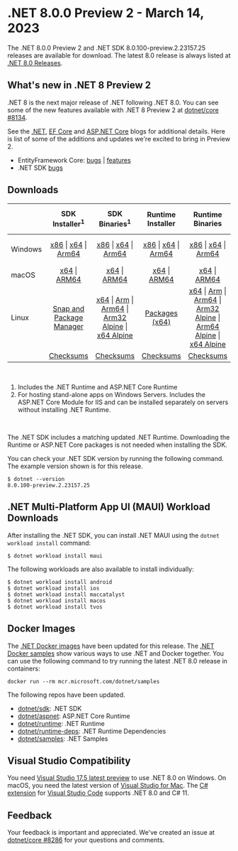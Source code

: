 # .NET 8.0.0 Preview 2 - March 14, 2023

The .NET 8.0.0 Preview 2 and .NET SDK 8.0.100-preview.2.23157.25 releases are available for download. The latest 8.0 release is always listed at [.NET 8.0 Releases](../README.md).

## What's new in .NET 8 Preview 2

.NET 8 is the next major release of .NET following .NET 8.0. You can see some of the new features available with .NET 8 Preview 2 at [dotnet/core #8134](https://github.com/dotnet/core/issues/8134).

See the [.NET][dotnet-blog], [EF Core][ef-blog] and [ASP.NET Core][aspnet-blog] blogs for additional details.
Here is list of some of the additions and updates we're excited to bring in Preview 2.

* EntityFramework Core: [bugs][ef_bugs] | [features][ef_features]
* .NET SDK [bugs][sdk_bugs]

## Downloads

|           | SDK Installer<sup>1</sup>                        | SDK Binaries<sup>1</sup>                 | Runtime Installer                                        | Runtime Binaries                                 | ASP.NET Core Runtime           |Windows Desktop Runtime          |
| --------- | :------------------------------------------:     | :----------------------:                 | :---------------------------:                            | :-------------------------:                      | :-----------------:            | :-----------------:            |
| Windows   | [x86][dotnet-sdk-win-x86.exe] \| [x64][dotnet-sdk-win-x64.exe] \| [Arm64][dotnet-sdk-win-arm64.exe] | [x86][dotnet-sdk-win-x86.zip] \| [x64][dotnet-sdk-win-x64.zip] \|  [Arm64][dotnet-sdk-win-arm64.zip] | [x86][dotnet-runtime-win-x86.exe] \| [x64][dotnet-runtime-win-x64.exe] \| [Arm64][dotnet-runtime-win-arm64.exe] | [x86][dotnet-runtime-win-x86.zip] \| [x64][dotnet-runtime-win-x64.zip] \| [Arm64][dotnet-runtime-win-arm64.zip] | [x86][aspnetcore-runtime-win-x86.exe] \| [x64][aspnetcore-runtime-win-x64.exe] \|<br> [Hosting Bundle][dotnet-hosting-win.exe]<sup>2</sup> | [x86][windowsdesktop-runtime-win-x86.exe] \| [x64][windowsdesktop-runtime-win-x64.exe] \| [Arm64][windowsdesktop-runtime-win-arm64.exe] |
| macOS     | [x64][dotnet-sdk-osx-x64.pkg] \| [ARM64][dotnet-sdk-osx-arm64.pkg] | [x64][dotnet-sdk-osx-x64.tar.gz] \| [ARM64][dotnet-sdk-osx-arm64.tar.gz]  | [x64][dotnet-runtime-osx-x64.pkg] \| [ARM64][dotnet-runtime-osx-arm64.pkg] | [x64][dotnet-runtime-osx-x64.tar.gz] \| [ARM64][dotnet-runtime-osx-arm64.tar.gz]| [x64][aspnetcore-runtime-osx-x64.tar.gz] \| [ARM64][aspnetcore-runtime-osx-arm64.tar.gz] | - |<sup>1</sup>
| Linux     |  [Snap and Package Manager](../install-linux.md)  | [x64][dotnet-sdk-linux-x64.tar.gz] \| [Arm][dotnet-sdk-linux-arm.tar.gz]  \| [Arm64][dotnet-sdk-linux-arm64.tar.gz] \| [Arm32 Alpine][dotnet-sdk-linux-musl-arm.tar.gz]  \| [x64 Alpine][dotnet-sdk-linux-musl-x64.tar.gz] | [Packages (x64)][linux-packages] | [x64][dotnet-runtime-linux-x64.tar.gz] \| [Arm][dotnet-runtime-linux-arm.tar.gz] \| [Arm64][dotnet-runtime-linux-arm64.tar.gz] \| [Arm32 Alpine][dotnet-runtime-linux-musl-arm.tar.gz] \| [Arm64 Alpine][dotnet-runtime-linux-musl-arm64.tar.gz] \| [x64 Alpine][dotnet-runtime-linux-musl-x64.tar.gz]  | [x64][aspnetcore-runtime-linux-x64.tar.gz]<sup>1</sup>  \| [Arm][aspnetcore-runtime-linux-arm.tar.gz]<sup>1</sup> \| [Arm64][aspnetcore-runtime-linux-arm64.tar.gz]<sup>1</sup> \| [x64 Alpine][aspnetcore-runtime-linux-musl-x64.tar.gz] | - | <sup>1</sup> |
|  | [Checksums][checksums-sdk]                             | [Checksums][checksums-sdk]                                      | [Checksums][checksums-runtime]                             | [Checksums][checksums-runtime]  | [Checksums][checksums-runtime]  | [Checksums][checksums-runtime]

</br>

1. Includes the .NET Runtime and ASP.NET Core Runtime
2. For hosting stand-alone apps on Windows Servers. Includes the ASP.NET Core Module for IIS and can be installed separately on servers without installing .NET Runtime.

</br>

The .NET SDK includes a matching updated .NET Runtime. Downloading the Runtime or ASP.NET Core packages is not needed when installing the SDK.

You can check your .NET SDK version by running the following command. The example version shown is for this release.

```console
$ dotnet --version
8.0.100-preview.2.23157.25
```

## .NET Multi-Platform App UI (MAUI) Workload Downloads

 After installing the .NET SDK, you can install .NET MAUI using the `dotnet workload install` command:

 ```console
 $ dotnet workload install maui
 ```

 The following workloads are also available to install individually:

 ```console
 $ dotnet workload install android
 $ dotnet workload install ios
 $ dotnet workload install maccatalyst
 $ dotnet workload install macos
 $ dotnet workload install tvos
 ```

## Docker Images

The [.NET Docker images](https://hub.docker.com/_/microsoft-dotnet) have been updated for this release. The [.NET Docker samples](https://github.com/dotnet/dotnet-docker/blob/main/samples/README.md) show various ways to use .NET and Docker together. You can use the following command to try running the latest .NET 8.0 release in containers:

```console
docker run --rm mcr.microsoft.com/dotnet/samples
```

The following repos have been updated.

* [dotnet/sdk](https://hub.docker.com/_/microsoft-dotnet-sdk/): .NET SDK
* [dotnet/aspnet](https://hub.docker.com/_/microsoft-dotnet-aspnet/): ASP.NET Core Runtime
* [dotnet/runtime](https://hub.docker.com/_/microsoft-dotnet-runtime/): .NET Runtime
* [dotnet/runtime-deps](https://hub.docker.com/_/microsoft-dotnet-runtime-deps/): .NET Runtime Dependencies
* [dotnet/samples](https://hub.docker.com/_/microsoft-dotnet-samples/): .NET Samples

## Visual Studio Compatibility

You need [Visual Studio 17.5 latest preview](https://visualstudio.microsoft.com) to use .NET 8.0 on Windows. On macOS, you need the latest version of [Visual Studio for Mac](https://visualstudio.microsoft.com/vs/mac/). The [C# extension](https://code.visualstudio.com/docs/languages/dotnet) for [Visual Studio Code](https://code.visualstudio.com/) supports .NET 8.0 and C# 11.


## Feedback

Your feedback is important and appreciated. We've created an issue at [dotnet/core #8286](https://github.com/dotnet/core/issues/8286) for your questions and comments.

[blob-runtime]: https://dotnetcli.blob.core.windows.net/dotnet/Runtime/
[blob-sdk]: https://dotnetcli.blob.core.windows.net/dotnet/Sdk/
[release-notes]: https://github.com/dotnet/core/blob/main/release-notes/8.0/preview/8.0.0-preview.2.md

[checksums-runtime]: https://dotnetcli.blob.core.windows.net/dotnet/checksums/8.0.0-preview.2-sha.txt
[checksums-sdk]: https://dotnetcli.blob.core.windows.net/dotnet/checksums/8.0.0-preview.2-sha.txt

[linux-install]: https://learn.microsoft.com/dotnet/core/install/linux
[linux-setup]: https://github.com/dotnet/core/blob/main/Documentation/linux-setup.md

[dotnet-blog]:  https://devblogs.microsoft.com/dotnet/announcing-dotnet-8-preview-2
[aspnet-blog]: https://devblogs.microsoft.com/dotnet/asp-net-core-updates-in-dotnet-8-preview-2/
[ef-blog]: https://devblogs.microsoft.com/dotnet/announcing-ef8-preview-2/
[ef_bugs]: https://github.com/dotnet/efcore/issues?q=is%3Aissue+milestone%3A8.0.0-preview1+is%3Aclosed+label%3Atype-bug
[ef_features]: https://github.com/dotnet/efcore/issues?q=is%3Aissue+milestone%3A8.0.0-preview1+is%3Aclosed+label%3Atype-enhancement

[aspnet_bugs]: https://github.com/aspnet/AspNetCore/issues?q=is%3Aissue+milestone%3A8.0.0-preview1+label%3ADone+label%3Abug
[aspnet_features]: https://github.com/aspnet/AspNetCore/issues?q=is%3Aissue+milestone%3A8.0.0-preview1+label%3ADone+label%3Aenhancement
[runtime_bugs]: https://github.com/dotnet/runtime/issues?utf8=%E2%9C%93&q=is%3Aissue+milestone%3A8.0+label%3Abug+
[runtime_features]: https://github.com/dotnet/runtime/issues?q=is%3Aissue+milestone%3A8.0+label%3Aenhancement

[sdk_bugs]: https://github.com/dotnet/sdk/issues?q=is%3Aissue+is%3Aclosed+milestone%3A8.0.1xx
[linux-packages]: ../install-linux.md


[//]: # ( Runtime 8.0.0-preview.2.23128.3)
[dotnet-runtime-linux-arm.tar.gz]: https://download.visualstudio.microsoft.com/download/pr/1fe1fa52-f44f-4e97-9b80-03c91eaec094/f8c6e96815e2ea4d697b4cd5c7d09e3b/dotnet-runtime-8.0.0-preview.2.23128.3-linux-arm.tar.gz
[dotnet-runtime-linux-arm64.tar.gz]: https://download.visualstudio.microsoft.com/download/pr/31b60621-dcaf-4b89-83c6-cd9cc5657350/6a5b181b84409a029d80acc94c0387b5/dotnet-runtime-8.0.0-preview.2.23128.3-linux-arm64.tar.gz
[dotnet-runtime-linux-musl-arm.tar.gz]: https://download.visualstudio.microsoft.com/download/pr/83e2d5a9-d10c-4fb0-ba36-79ecefa276ba/1a94872fad223cf1896a3655a3a71fb5/dotnet-runtime-8.0.0-preview.2.23128.3-linux-musl-arm.tar.gz
[dotnet-runtime-linux-musl-arm64.tar.gz]: https://download.visualstudio.microsoft.com/download/pr/e2fc9e6f-b989-4fa3-be19-4bb241196f51/5fe0d03193b94d66cebcbb34908f0726/dotnet-runtime-8.0.0-preview.2.23128.3-linux-musl-arm64.tar.gz
[dotnet-runtime-linux-musl-x64.tar.gz]: https://download.visualstudio.microsoft.com/download/pr/5967473b-a9ac-48e7-bc55-6d29d08c2561/8363715ad3db857ebe94b2296bc8b8dd/dotnet-runtime-8.0.0-preview.2.23128.3-linux-musl-x64.tar.gz
[dotnet-runtime-linux-x64.tar.gz]: https://download.visualstudio.microsoft.com/download/pr/f74940ab-c6c8-4464-8a4d-a1149a9dc965/c774b22355f65c13101937cbd2a79071/dotnet-runtime-8.0.0-preview.2.23128.3-linux-x64.tar.gz
[dotnet-runtime-osx-arm64.pkg]: https://download.visualstudio.microsoft.com/download/pr/e6a7dd4d-46c5-4ad2-9512-e2759a6796fe/f4b996a2a5c33c548d03b80d5f5226a2/dotnet-runtime-8.0.0-preview.2.23128.3-osx-arm64.pkg
[dotnet-runtime-osx-arm64.tar.gz]: https://download.visualstudio.microsoft.com/download/pr/6651d249-9e3a-4726-9733-76307787c213/445ad516907a2939a3da383501e51cfe/dotnet-runtime-8.0.0-preview.2.23128.3-osx-arm64.tar.gz
[dotnet-runtime-osx-x64.pkg]: https://download.visualstudio.microsoft.com/download/pr/94271da7-60cd-435c-b273-c03c3b866ac4/9f3612d079ced4b017aec3e917a3fb45/dotnet-runtime-8.0.0-preview.2.23128.3-osx-x64.pkg
[dotnet-runtime-osx-x64.tar.gz]: https://download.visualstudio.microsoft.com/download/pr/79a747b1-a7b8-432f-a641-fdc528f4d885/242cab0619683336965c964038e57ff7/dotnet-runtime-8.0.0-preview.2.23128.3-osx-x64.tar.gz
[dotnet-runtime-win-arm64.exe]: https://download.visualstudio.microsoft.com/download/pr/46991efb-2af2-4c02-82f3-ec023db2e7ea/c77a545c316ce63e88621bdf30cfb939/dotnet-runtime-8.0.0-preview.2.23128.3-win-arm64.exe
[dotnet-runtime-win-arm64.zip]: https://download.visualstudio.microsoft.com/download/pr/f988fdd3-2f90-4222-847e-0d9cc55ca314/b4bee913b5570e3c82c74b0d41554f8b/dotnet-runtime-8.0.0-preview.2.23128.3-win-arm64.zip
[dotnet-runtime-win-x64.exe]: https://download.visualstudio.microsoft.com/download/pr/207e554d-fbf1-4238-a4b5-087425a29f51/8daf5a8c93f93b95e044cbb6b393bc3c/dotnet-runtime-8.0.0-preview.2.23128.3-win-x64.exe
[dotnet-runtime-win-x64.zip]: https://download.visualstudio.microsoft.com/download/pr/7fbb862a-d582-4d1e-a6e6-67a69e1822af/baff37166c711b1242b8984a898088ba/dotnet-runtime-8.0.0-preview.2.23128.3-win-x64.zip
[dotnet-runtime-win-x86.exe]: https://download.visualstudio.microsoft.com/download/pr/c9178525-9791-47a3-8195-aed3e97884e4/07198c92dc8744cc9dc249c241e01ed0/dotnet-runtime-8.0.0-preview.2.23128.3-win-x86.exe
[dotnet-runtime-win-x86.zip]: https://download.visualstudio.microsoft.com/download/pr/3c3735db-0143-4999-a28e-b1500ed60057/fd6fefa4583e6324762ad1299cdeab6a/dotnet-runtime-8.0.0-preview.2.23128.3-win-x86.zip

[//]: # ( WindowsDesktop 8.0.0-preview.2.23128.5)
[windowsdesktop-runtime-win-arm64.exe]: https://download.visualstudio.microsoft.com/download/pr/7719c1f6-0a3c-4639-88b9-68d9fa7ad6b6/3e0ae6d7eb42cfded0b243f66f6bd60b/windowsdesktop-runtime-8.0.0-preview.2.23128.5-win-arm64.exe
[windowsdesktop-runtime-win-arm64.zip]: https://download.visualstudio.microsoft.com/download/pr/f9c1a74b-a647-477d-96bd-a138ece231df/371d2c9c8ad603903367a2623c15845f/windowsdesktop-runtime-8.0.0-preview.2.23128.5-win-arm64.zip
[windowsdesktop-runtime-win-x64.exe]: https://download.visualstudio.microsoft.com/download/pr/fbf2b09d-94c1-4dc8-909c-b586d263a633/1b55ad91c53b45a3705f6fa271b5753d/windowsdesktop-runtime-8.0.0-preview.2.23128.5-win-x64.exe
[windowsdesktop-runtime-win-x64.zip]: https://download.visualstudio.microsoft.com/download/pr/6e9f9d07-7d1e-43f5-bbe4-bd5d59739733/9663e9b1fffe20978c7a74dc01276e9e/windowsdesktop-runtime-8.0.0-preview.2.23128.5-win-x64.zip
[windowsdesktop-runtime-win-x86.exe]: https://download.visualstudio.microsoft.com/download/pr/9ac13759-6661-4d3b-910d-81b922ca3290/34729748c5fb074fcdf9876dd8fa0498/windowsdesktop-runtime-8.0.0-preview.2.23128.5-win-x86.exe
[windowsdesktop-runtime-win-x86.zip]: https://download.visualstudio.microsoft.com/download/pr/44bcefee-91fa-46a6-82c3-6d1b8efe1741/83034a3c41294cc40a34e0dad5619c72/windowsdesktop-runtime-8.0.0-preview.2.23128.5-win-x86.zip

[//]: # ( ASP 8.0.0-preview.2.23153.2)
[aspnetcore-runtime-linux-arm.tar.gz]: https://download.visualstudio.microsoft.com/download/pr/ac41f19c-570a-4fcb-bcef-0fce300429ee/462d353178f0551e92f0f480d34a0812/aspnetcore-runtime-8.0.0-preview.2.23153.2-linux-arm.tar.gz
[aspnetcore-runtime-linux-arm64.tar.gz]: https://download.visualstudio.microsoft.com/download/pr/87c69e56-17b4-4346-995d-14242e2ec5bb/b656ba5e42d9d96ba065a4d0f971590b/aspnetcore-runtime-8.0.0-preview.2.23153.2-linux-arm64.tar.gz
[aspnetcore-runtime-linux-musl-arm.tar.gz]: https://download.visualstudio.microsoft.com/download/pr/7bbbd453-d4d8-4b59-ba02-5003d55bba07/a1f898e34226cb6fb7dcac8cc686dbe8/aspnetcore-runtime-8.0.0-preview.2.23153.2-linux-musl-arm.tar.gz
[aspnetcore-runtime-linux-musl-arm64.tar.gz]: https://download.visualstudio.microsoft.com/download/pr/4c12892a-4978-4f31-a5db-8d3d61332199/16428bd7f55d2c84d2a922405283ecf1/aspnetcore-runtime-8.0.0-preview.2.23153.2-linux-musl-arm64.tar.gz
[aspnetcore-runtime-linux-musl-x64.tar.gz]: https://download.visualstudio.microsoft.com/download/pr/57b321b0-2e26-42b7-a8ac-51d02bf166a3/6002ae90405d0afd8674ee5225961db5/aspnetcore-runtime-8.0.0-preview.2.23153.2-linux-musl-x64.tar.gz
[aspnetcore-runtime-linux-x64.tar.gz]: https://download.visualstudio.microsoft.com/download/pr/930d8abc-009c-47c8-97cc-4c61ca7a74ef/7a116b9554c6db0d84f53937f89d5240/aspnetcore-runtime-8.0.0-preview.2.23153.2-linux-x64.tar.gz
[aspnetcore-runtime-osx-arm64.tar.gz]: https://download.visualstudio.microsoft.com/download/pr/af525c46-4f32-4fb6-9435-522cb5f6b8e5/2323948790b195eebccfa5121d434e74/aspnetcore-runtime-8.0.0-preview.2.23153.2-osx-arm64.tar.gz
[aspnetcore-runtime-osx-x64.tar.gz]: https://download.visualstudio.microsoft.com/download/pr/8bf4989d-9696-45f8-af31-afd2a7fc5ca9/0892caa5dcc0ee2b342d85963610fe15/aspnetcore-runtime-8.0.0-preview.2.23153.2-osx-x64.tar.gz
[aspnetcore-runtime-win-arm64.zip]: https://download.visualstudio.microsoft.com/download/pr/0a1a518b-3ce4-4b69-a9dc-793760104a1c/cd3b44f49739c57b3e0ee0854ee3c54a/aspnetcore-runtime-8.0.0-preview.2.23153.2-win-arm64.zip
[aspnetcore-runtime-win-x64.exe]: https://download.visualstudio.microsoft.com/download/pr/b3979a0b-35a9-4f3e-9cdc-7049d333005c/4d47b2f55a3974c93462c715f46384cf/aspnetcore-runtime-8.0.0-preview.2.23153.2-win-x64.exe
[aspnetcore-runtime-win-x64.zip]: https://download.visualstudio.microsoft.com/download/pr/9d45b8bf-f308-4c68-9b76-07f612c66add/59cdbd09d2e49fea0ec7b798ce59121f/aspnetcore-runtime-8.0.0-preview.2.23153.2-win-x64.zip
[aspnetcore-runtime-win-x86.exe]: https://download.visualstudio.microsoft.com/download/pr/9c77d920-9a7e-400f-bbd2-7062857b4481/8ec60d90333399f857b9e1b18e42ee8e/aspnetcore-runtime-8.0.0-preview.2.23153.2-win-x86.exe
[aspnetcore-runtime-win-x86.zip]: https://download.visualstudio.microsoft.com/download/pr/94b02d11-90e9-41f8-8dd1-e9b1551c2596/f955ed50c422a27cb1e076020e5b2473/aspnetcore-runtime-8.0.0-preview.2.23153.2-win-x86.zip
[dotnet-hosting-win.exe]: https://download.visualstudio.microsoft.com/download/pr/09af9a4b-7cd4-425e-b9ce-25579faaf528/99930a6816270440fee1268a6652cb34/dotnet-hosting-8.0.0-preview.2.23153.2-win.exe

[//]: # ( SDK 8.0.100-preview.2.23157.25)
[dotnet-sdk-linux-arm.tar.gz]: https://download.visualstudio.microsoft.com/download/pr/ba3b846b-fe26-4797-bfb6-3a2a611943af/4f97df1d2f5886b30809dfc3144111f6/dotnet-sdk-8.0.100-preview.2.23157.25-linux-arm.tar.gz
[dotnet-sdk-linux-arm64.tar.gz]: https://download.visualstudio.microsoft.com/download/pr/5ca09c3e-e6c0-4ea2-bc1c-371cc4d0b79a/f05e4e38788662b2e226bf75569e42aa/dotnet-sdk-8.0.100-preview.2.23157.25-linux-arm64.tar.gz
[dotnet-sdk-linux-musl-arm.tar.gz]: https://download.visualstudio.microsoft.com/download/pr/fbe6986c-d1a2-47be-b479-9adf9001ba15/d789b0f1421729f0a62ee3360184eaaf/dotnet-sdk-8.0.100-preview.2.23157.25-linux-musl-arm.tar.gz
[dotnet-sdk-linux-musl-arm64.tar.gz]: https://download.visualstudio.microsoft.com/download/pr/320c9224-81a3-4726-bdc6-88adb8391ec4/b1073d8f721ab4131892263b82f85529/dotnet-sdk-8.0.100-preview.2.23157.25-linux-musl-arm64.tar.gz
[dotnet-sdk-linux-musl-x64.tar.gz]: https://download.visualstudio.microsoft.com/download/pr/3394d9eb-aac2-4f47-b98b-94c0c89669d6/ebf994a7e8ac6e1c67ae2acccc6ed5c3/dotnet-sdk-8.0.100-preview.2.23157.25-linux-musl-x64.tar.gz
[dotnet-sdk-linux-x64.tar.gz]: https://download.visualstudio.microsoft.com/download/pr/a042ab5b-f160-4621-ac14-77be759167d7/373e6e8ae9381ffc1ba853bb6542d55c/dotnet-sdk-8.0.100-preview.2.23157.25-linux-x64.tar.gz
[dotnet-sdk-osx-arm64.pkg]: https://download.visualstudio.microsoft.com/download/pr/9bb7054e-4547-4021-b46f-edee2428b10d/1dbe4945aabec0cd9c8b15080ec98b37/dotnet-sdk-8.0.100-preview.2.23157.25-osx-arm64.pkg
[dotnet-sdk-osx-arm64.tar.gz]: https://download.visualstudio.microsoft.com/download/pr/62c49e14-4f0a-4698-aa08-8d77d383fa8f/909bb059d035324ddc2e8a8fdb77a01e/dotnet-sdk-8.0.100-preview.2.23157.25-osx-arm64.tar.gz
[dotnet-sdk-osx-x64.pkg]: https://download.visualstudio.microsoft.com/download/pr/d22c5e44-5ddc-41c2-bc23-cc7cbf7bed72/25e24c6de0c41648965533073cfba2c2/dotnet-sdk-8.0.100-preview.2.23157.25-osx-x64.pkg
[dotnet-sdk-osx-x64.tar.gz]: https://download.visualstudio.microsoft.com/download/pr/6a390a1a-2d50-4ea3-a5f7-0a945b30a436/1968bbba00d7c4a3d2f0b8d13002d77e/dotnet-sdk-8.0.100-preview.2.23157.25-osx-x64.tar.gz
[dotnet-sdk-win-arm64.exe]: https://download.visualstudio.microsoft.com/download/pr/c53014ba-5042-472f-bba4-0132cb9af3bd/88871b19317e841753a69f693ccbee91/dotnet-sdk-8.0.100-preview.2.23157.25-win-arm64.exe
[dotnet-sdk-win-arm64.zip]: https://download.visualstudio.microsoft.com/download/pr/79a658c6-b6aa-4c02-9e63-77c153b809d6/6425c500ef3be2bb958f9fbe4ee06917/dotnet-sdk-8.0.100-preview.2.23157.25-win-arm64.zip
[dotnet-sdk-win-x64.exe]: https://download.visualstudio.microsoft.com/download/pr/324e1250-4406-4e9e-ab37-c44c7f584e1f/ebb40cc17c3f757386a90f9499cf0d93/dotnet-sdk-8.0.100-preview.2.23157.25-win-x64.exe
[dotnet-sdk-win-x64.zip]: https://download.visualstudio.microsoft.com/download/pr/42e8780b-d8eb-4c1e-b8d6-ab7b44d5e273/a7b8f51ea935fdee14c871a3d1b11001/dotnet-sdk-8.0.100-preview.2.23157.25-win-x64.zip
[dotnet-sdk-win-x86.exe]: https://download.visualstudio.microsoft.com/download/pr/cb781990-a87b-40ab-a4d0-42c8ea899be1/39cf83e15e54c382658f9c8334994bbd/dotnet-sdk-8.0.100-preview.2.23157.25-win-x86.exe
[dotnet-sdk-win-x86.zip]: https://download.visualstudio.microsoft.com/download/pr/24c994d9-faf9-4222-a9a2-843390f22a50/4898b52495aaff3b76181d919c185bbb/dotnet-sdk-8.0.100-preview.2.23157.25-win-x86.zip
